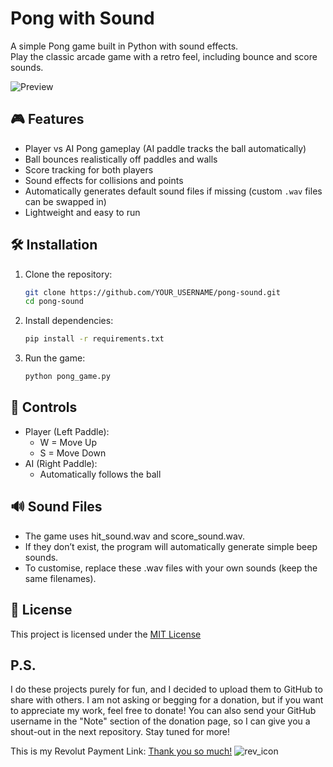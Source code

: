 # Pong with Sound

A simple Pong game built in Python with sound effects.  
Play the classic arcade game with a retro feel, including bounce and score sounds.  

![Preview](preview.png)

## 🎮 Features
- Player vs AI Pong gameplay (AI paddle tracks the ball automatically)  
- Ball bounces realistically off paddles and walls  
- Score tracking for both players  
- Sound effects for collisions and points  
- Automatically generates default sound files if missing (custom `.wav` files can be swapped in)  
- Lightweight and easy to run  

## 🛠️ Installation

1. Clone the repository:
   ```bash
   git clone https://github.com/YOUR_USERNAME/pong-sound.git
   cd pong-sound

2. Install dependencies:
   ```bash
   pip install -r requirements.txt
3. Run the game:
   ```bash
   python pong_game.py

## 🎹 Controls
- Player (Left Paddle):
   - W = Move Up
   - S = Move Down
- AI (Right Paddle):
   - Automatically follows the ball
## 🔊 Sound Files
- The game uses hit_sound.wav and score_sound.wav.
- If they don’t exist, the program will automatically generate simple beep sounds.
- To customise, replace these .wav files with your own sounds (keep the same filenames).
## 📜 License
This project is licensed under the [MIT License](https://github.com/AndreyWinz/pong-sound/blob/main/LICENSE)

## P.S.
I do these projects purely for fun, and I decided to upload them to GitHub to share with others. I am not asking or begging for a donation, but if you want to appreciate my work, feel free to donate! You can also send your GitHub username in the "Note" section of the donation page, so I can give you a shout-out in the next repository. Stay tuned for more!

This is my Revolut Payment Link:
[Thank you so much!](https://revolut.me/andreygdl9) ![rev_icon](rev_icon.png)
